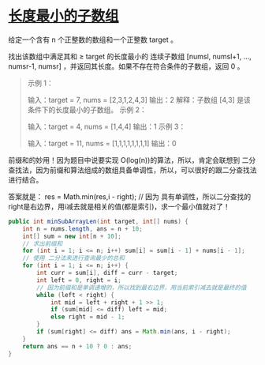 # [长度最小的子数组](https://leetcode.cn/problems/minimum-size-subarray-sum/)

给定一个含有 n 个正整数的数组和一个正整数 target 。

找出该数组中满足其和 ≥ target 的长度最小的 连续子数组 [numsl, numsl+1, ..., numsr-1, numsr] ，并返回其长度。如果不存在符合条件的子数组，返回 0 。

> 示例 1：
>
> 输入：target = 7, nums = [2,3,1,2,4,3]
> 输出：2
> 解释：子数组 [4,3] 是该条件下的长度最小的子数组。
> 示例 2：
>
> 输入：target = 4, nums = [1,4,4]
> 输出：1
> 示例 3：
>
> 输入：target = 11, nums = [1,1,1,1,1,1,1,1]
> 输出：0

前缀和的妙用！因为题目中说要实现 O(log(n))的算法，所以，肯定会联想到 二分查找法，因为前缀和算法组成的数组具备单调性，所以，可以很好的跟二分查找法进行结合。

答案就是： res = Math.min(res,i - right); // 因为 具有单调性，所以二分查找的 right是右边界，用i减去就是相关的值(都是索引)，求一个最小值就对了！

```java
public int minSubArrayLen(int target, int[] nums) {
    int n = nums.length, ans = n + 10;
    int[] sum = new int[n + 10];
    // 求出前缀和
    for (int i = 1; i <= n; i++) sum[i] = sum[i - 1] + nums[i - 1];
    // 使用 二分法来进行查询最少的总和
    for (int i = 1; i <= n; i++) {
        int curr = sum[i], diff = curr - target;
        int left = 0, right = i;
      	// 因为前缀和是单调递增的，所以找到最右边界，用当前索引减去就是最终的值
        while (left < right) {
            int mid = left + right + 1 >> 1;
            if (sum[mid] <= diff) left = mid;
            else right = mid - 1;
        }
        if (sum[right] <= diff) ans = Math.min(ans, i - right);
    }
    return ans == n + 10 ? 0 : ans;
}
```
